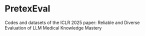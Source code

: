 # PretexEval
Codes and datasets of the ICLR 2025 paper: Reliable and Diverse Evaluation of LLM Medical Knowledge Mastery

